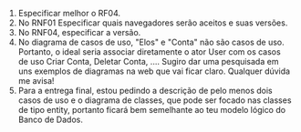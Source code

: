 1. Especificar melhor o RF04.
2. No RNF01 Especificar quais navegadores serão aceitos e suas versões.
3. No RNF04, especificar a versão.
4. No diagrama de casos de uso,  "Elos" e "Conta" não são casos de uso. Portanto, o ideal seria associar diretamente o ator User com os casos de uso Criar Conta, Deletar Conta, .... Sugiro dar uma pesquisada em uns exemplos de diagramas na web que vai ficar claro. Qualquer dúvida me avisa!
5. Para a entrega final, estou pedindo a descrição de pelo menos dois casos de uso e o diagrama de classes, que pode ser focado nas classes de tipo entity, portanto ficará bem semelhante ao teu modelo lógico do Banco de Dados.
